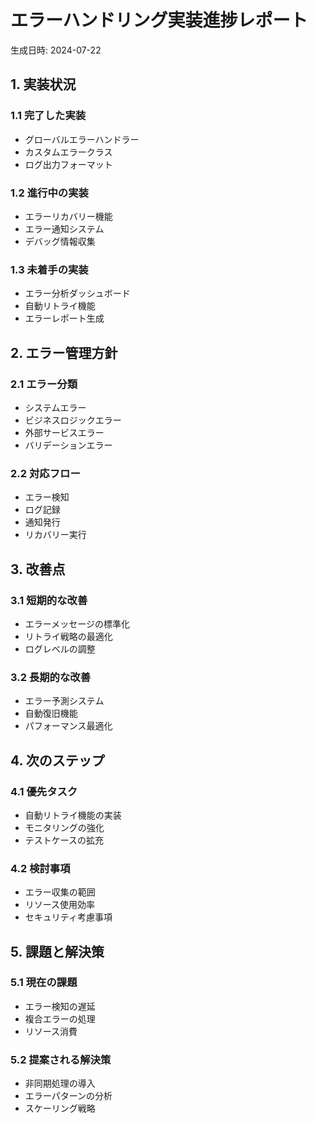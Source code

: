 # エラーハンドリング実装進捗レポート
生成日時: 2024-07-22

## 1. 実装状況
### 1.1 完了した実装
- グローバルエラーハンドラー
- カスタムエラークラス
- ログ出力フォーマット

### 1.2 進行中の実装
- エラーリカバリー機能
- エラー通知システム
- デバッグ情報収集

### 1.3 未着手の実装
- エラー分析ダッシュボード
- 自動リトライ機能
- エラーレポート生成

## 2. エラー管理方針
### 2.1 エラー分類
- システムエラー
- ビジネスロジックエラー
- 外部サービスエラー
- バリデーションエラー

### 2.2 対応フロー
- エラー検知
- ログ記録
- 通知発行
- リカバリー実行

## 3. 改善点
### 3.1 短期的な改善
- エラーメッセージの標準化
- リトライ戦略の最適化
- ログレベルの調整

### 3.2 長期的な改善
- エラー予測システム
- 自動復旧機能
- パフォーマンス最適化

## 4. 次のステップ
### 4.1 優先タスク
- 自動リトライ機能の実装
- モニタリングの強化
- テストケースの拡充

### 4.2 検討事項
- エラー収集の範囲
- リソース使用効率
- セキュリティ考慮事項

## 5. 課題と解決策
### 5.1 現在の課題
- エラー検知の遅延
- 複合エラーの処理
- リソース消費

### 5.2 提案される解決策
- 非同期処理の導入
- エラーパターンの分析
- スケーリング戦略